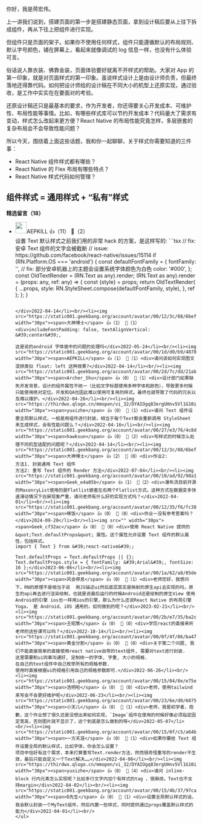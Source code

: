 你好，我是蒋宏伟。

上一讲我们说到，搭建页面的第一步是搭建静态页面，拿到设计稿后要从上往下拆成组件，再从下往上把组件进行实现。

但组件只是页面的架子。如果你不使用任何样式，组件只能遵循默认的布局规则、默认字号颜色，铺在屏幕上，看起来就像调试的 log 信息一样，也没有什么体验可言。

俗话说人靠衣装、佛靠金装，页面体验要好就离不开样式的帮助。大家对 App 的第一印象，就是对页面样式的第一印象。虽说样式设计上是由设计师负责，但最终落地还得靠代码。如何把设计师给的设计稿在不同大小的机型上还原实现，通过验收，是工作中实实在在要面对的考验。

还原设计稿还只是最基本的要求，作为开发者，你还得要关心开发成本、可维护性、布局性能等事情。比如，有哪些样式库可以节约开发成本？代码量大了需求有变动，样式怎么改起来更方便？React Native 的布局性能究竟怎样，多层嵌套的复杂布局会不会导致性能问题？

所以今天，围绕着上面这些话题，我和你一起聊聊，关于样式你需要知道的三件事：

- React Native 组件样式都有哪些？
- React Native 的 Flex 布局有哪些特点？
- React Native 样式代码如何管理？

## 组件样式 = 通用样式 + “私有”样式
<div><strong>精选留言（18）</strong></div><ul>
<li><img src="https://static001.geekbang.org/account/avatar/00/1d/d0/b9/4870af0b.jpg" width="30px"><span>AEPKILL</span> 👍（11） 💬（2）<div>设置 Text 默认样式之前我们用的非常 hack 的方案，是这样写的:
```tsx
&#47;&#47; fix: 安卓 Text 组件的文字会被截断
&#47;&#47; issue: https:&#47;&#47;github.com&#47;facebook&#47;react-native&#47;issues&#47;15114
if (RN.Platform.OS === &#39;android&#39;) {
  const defaultFontFamily = {
    fontFamily: &#39;&#39;,
    &#47;&#47; fix: 部分安卓机器上的主题会设置系统字体颜色为白色
    color: &#39;#000&#39;,
  };
  const OldTextRender = (RN.Text as any).render;
  (RN.Text as any).render = (props: any, ref: any) =&gt; {
    const {style} = props;
    return OldTextRender(
      {
        ...props,
        style: RN.StyleSheet.compose(defaultFontFamily, style),
      },
      ref
    );
  };
}

```

</div>2022-04-14</li><br/><li><img src="https://static001.geekbang.org/account/avatar/00/12/3c/88/6bef27d6.jpg" width="30px"><span>大神博士</span> 👍（1） 💬（1）<div>includeFontPadding: false, textAlignVertical: &#39;center&#39;,

这是说的android 字体居中的问题的处理吗</div>2022-05-24</li><br/><li><img src="https://static001.geekbang.org/account/avatar/00/1d/d0/b9/4870af0b.jpg" width="30px"><span>AEPKILL</span> 👍（1） 💬（1）<div>请问该如何实现图文混排类似 float: left 这种效果?</div>2022-04-14</li><br/><li><img src="https://static001.geekbang.org/account/avatar/00/2d/7c/dd/21ab7107.jpg" width="30px"><span>Archer_Shu</span> 👍（0） 💬（1）<div>设计部门如果缺失开发背景，设计的组件属性不统一（比如文字标题使用多种字体和颜色），导致更多时候只能使用绝对定位。开发和QA也因此难以使用可复用的样式。最终也就导致了代码的冗长以及难以维护。</div>2022-04-26</li><br/><li><img src="https://thirdwx.qlogo.cn/mmopen/vi_32/DYAIOgq83ergUHnv5Vl1G10iaSiaGZ2FDJ4f3qCAWvQzLRkmxLAtfMPuDial5fI8tjSOsMNMicUMAeQKTibEbx71EbA/132" width="30px"><span>yuxizhe</span> 👍（0） 💬（1）<div>请问 Text 组件设置全局默认样式，一般是用组件进行封装，相当于每个Text都会重新调用 StyleSheet 来生成样式，会有性能问题么？</div>2022-04-16</li><br/><li><img src="https://static001.geekbang.org/account/avatar/00/27/e3/76/4c8da01e.jpg" width="30px"><span>hawksun</span> 👍（0） 💬（2）<div>写样式的时候怎么处理不同机型适配的问题呢？</div>2022-04-14</li><br/><li><img src="https://static001.geekbang.org/account/avatar/00/12/3c/88/6bef27d6.jpg" width="30px"><span>大神博士</span> 👍（2） 💬（0）<div>作业2:
方法1. 封装通用 Text 组件
方法2: 重写 Text 组件的 Render 方法</div>2022-07-04</li><br/><li><img src="https://static001.geekbang.org/account/avatar/00/10/ad/92/98a1fd3c.jpg" width="30px"><span>Geek_e4a05b</span> 👍（1） 💬（2）<div>瀑布流目前开源的MasonryList使用的是Flatlist嵌套左右两个Flatlist方式。这种方式在数据变多快速滑动情况下白屏现象严重，请问老师有什么好的实现方式吗？</div>2022-04-01</li><br/><li><img src="https://static001.geekbang.org/account/avatar/00/12/35/f6/fc3881e7.jpg" width="30px"><span>稀饭</span> 👍（0） 💬（0）<div>作业一没有参考答案吗？</div>2024-09-20</li><br/><li><img src="" width="30px"><span>Geek_cf32ac</span> 👍（0） 💬（0）<div>使用 React Native 提供的 &quot;Text.defaultProps&quot; 属性。这个属性允许设置 Text 组件的默认属性，包括样式。
import { Text } from &#39;react-native&#39;;

Text.defaultProps = Text.defaultProps || {};
Text.defaultProps.style = { fontFamily: &#39;Arial&#39;, fontSize: 16 };</div>2023-06-06</li><br/><li><img src="https://static001.geekbang.org/account/avatar/00/1a/62/a8/05dee453.jpg" width="30px"><span>风会停息</span> 👍（0） 💬（1）<div>老师您好，我想问下，RN的原理不是相当于说  用JS描述ui然后底层其实是映射的原生api去实现的吗，原生的api再去进行渲染绘制，也就是说最后运行的时候Android还是绘制的原生View 使用Android的引擎 ios也一样用ios的引擎，那么为什么还说React Native 的布局引擎 Yoga， 是 Android、iOS 通用的，如何做到的呢？</div>2023-02-21</li><br/><li><img src="https://static001.geekbang.org/account/avatar/00/2b/e7/35/ba2cc0d7.jpg" width="30px"><span>王昭策</span> 👍（0） 💬（0）<div>学完react的直接来听老师的这些课可以吗？</div>2022-10-14</li><br/><li><img src="https://static001.geekbang.org/account/avatar/00/0f/4f/86/ba472895.jpg" width="30px"><span>黄金分割</span> 👍（0） 💬（0）<div>关于第二个问题, 我们不能直接简单的直接使用react native自带的text组件, 需要对text进行封装.
这里需要和ui同事沟通好, 定制统一的字体, 字重, 大小的规格.
在自己的text组件中自己枚举所有的规格参数.
使用时直接根据ui的规格引用自己的规格参数即可.</div>2022-06-26</li><br/><li><img src="https://static001.geekbang.org/account/avatar/00/15/04/8e/e75ecc5e.jpg" width="30px"><span>浩明啦</span> 👍（0） 💬（0）<div>老师，使用tailwind 来写会不会更好维护呢</div>2022-06-23</li><br/><li><img src="https://static001.geekbang.org/account/avatar/00/23/6e/d0/6875ea5a.jpg" width="30px"><span>小天儿</span> 👍（0） 💬（1）<div>老师，我是初学者，抱歉，这个作业想了很久还是没想出来如何实现，`Image`组件在使用的时候好像必须指定固定宽高，否则图片就不显示了，这个到底是怎么做到的呀</div>2022-05-07</li><br/><li><img src="https://static001.geekbang.org/account/avatar/00/15/0f/c5/a64b3217.jpg" width="30px"><span>一方天涯</span> 👍（0） 💬（1）<div>如果你要给 Text 组件设置全局的默认样式，比如字体，你会怎么设置？
项目中恰好有这个需求，本来打算重写Text.render方法，然而很奇怪重写的render不生效，最后只能自定义一个Text解决……</div>2022-04-06</li><br/><li><img src="https://thirdwx.qlogo.cn/mmopen/vi_32/DYAIOgq83ergUHnv5Vl1G10iaSiaGZ2FDJ4f3qCAWvQzLRkmxLAtfMPuDial5fI8tjSOsMNMicUMAeQKTibEbx71EbA/132" width="30px"><span>yuxizhe</span> 👍（0） 💬（4）<div>请问 inline-block 行内元素怎么实现呢？比如多行文字内加个有样式的tag ，很麻烦。Text也不支持margin</div>2022-04-02</li><br/><li><img src="https://static001.geekbang.org/account/avatar/00/15/4b/37/97caebe6.jpg" width="30px"><span>D先生</span> 👍（0） 💬（1）<div>设置全局默认样式的话，我会默认封装一个MyText组件，然后内置一些样式，同时提供通过props覆盖默认样式的能力</div>2022-04-01</li><br/>
</ul>
